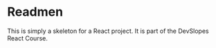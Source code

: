 # Readmen

This is simply a skeleton for a React project. It is part of the DevSlopes React Course.
